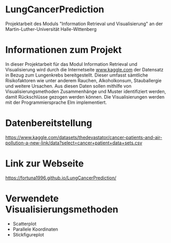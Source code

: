 # LungCancerPrediction
 

  Projektarbeit des Moduls "Information Retrieval und Visualisierung" an der Martin-Luther-Universität Halle-Wittenberg
# Informationen zum Projekt

  In dieser Projektarbeit für das Modul Information Retrieval und Visualisierung wird durch die Internetseite www.kaggle.com der           Datensatz in Bezug zum Lungenkrebs bereitgestellt. Dieser umfasst sämtliche Risikofaktoren wie unter anderem Rauchen, Alkoholkonsum,     Stauballergie und weitere Ursachen. Aus diesen Daten sollen mithilfe von Visualisierungsmethoden Zusammenhänge und Muster                identifiziert werden, damit Rückschlüsse gezogen werden können. Die Visualisierungen werden mit der Programmiersprache Elm implementiert.
# Datenbereitstellung
  https://www.kaggle.com/datasets/thedevastator/cancer-patients-and-air-pollution-a-new-link/data?select=cancer+patient+data+sets.csv
# Link zur Webseite
  https://fortuna1996.github.io/LungCancerPrediction/
# Verwendete Visualisierungsmethoden
  - Scatterplot
  - Parallele Koordinaten
  - Stickfigureplot

